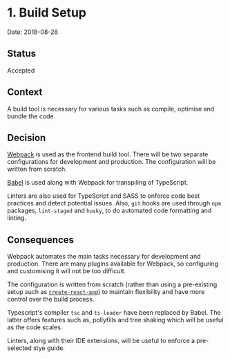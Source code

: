 # 1. Build Setup

Date: 2018-08-28

## Status

Accepted

## Context

A build tool is necessary for various tasks such as compile, optimise and bundle the code.

## Decision

[Webpack](https://webpack.js.org) is used as the frontend build tool. There will be two separate configurations for development and production. The configuration will be written from scratch.

[Babel](https://babeljs.io/) is used along with Webpack for transpiling of TypeScript.

Linters are also used for TypeScript and SASS to enforce code best practices and detect potential issues. Also, `git` hooks are used through `npm` packages, `lint-staged` and `husky`, to do automated code formatting and linting.

## Consequences

Webpack automates the main tasks necessary for development and production. There are many plugins available for Webpack, so configuring and customising it will not be too difficult.

The configuration is written from scratch (rather than using a pre-existing setup such as [`create-react-app`](https://github.com/wmonk/create-react-app-typescript)) to maintain flexibility and have more control over the build process.

Typescript's compiler `tsc` and `ts-loader` have been replaced by Babel. The latter offers features such as, pollyfills and tree shaking which will be useful as the code scales.

Linters, along with their IDE extensions, will be useful to enforce a pre-selected stye guide.